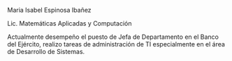 Maria Isabel Espinosa Ibañez

Lic. Matemáticas Aplicadas y Computación

Actualmente desempeño el puesto de Jefa de Departamento en el Banco del Ejército, realizo tareas de administración de TI especialmente en el área de Desarrollo de Sistemas.
<!--
**IsaEsI/IsaEsI** is a ✨ _special_ ✨ repository because its `README.md` (this file) appears on your GitHub profile.

Here are some ideas to get you started:

- 🔭 I’m currently working on ...
- 🌱 I’m currently learning ...
- 👯 I’m looking to collaborate on ...
- 🤔 I’m looking for help with ...
- 💬 Ask me about ...
- 📫 How to reach me: ...
- 😄 Pronouns: ...
- ⚡ Fun fact: ...
-->
